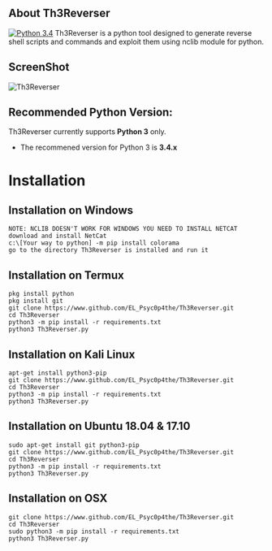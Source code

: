 ## About Th3Reverser

[![Python 3.4](https://img.shields.io/badge/Python-3.4-yellow.svg)](http://www.python.org/download/)
Th3Reverser is a python tool designed to generate reverse shell scripts and commands and exploit them using nclib module for python.

## ScreenShot

![Th3Reverser](https://i.redd.it/oul1811z06f21.jpg "Th3Reverser in action")

## Recommended Python Version:

Th3Reverser currently supports **Python 3** only.

* The recommened version for Python 3 is **3.4.x**

# Installation

## Installation on Windows

```
NOTE: NCLIB DOESN'T WORK FOR WINDOWS YOU NEED TO INSTALL NETCAT
download and install NetCat
c:\[Your way to python] -m pip install colorama
go to the directory Th3Reverser is installed and run it
```

## Installation on Termux

```
pkg install python
pkg install git
git clone https://www.github.com/EL_Psyc0p4the/Th3Reverser.git
cd Th3Reverser
python3 -m pip install -r requirements.txt
python3 Th3Reverser.py
```

## Installation on Kali Linux

```
apt-get install python3-pip
git clone https://www.github.com/EL_Psyc0p4the/Th3Reverser.git
cd Th3Reverser
python3 -m pip install -r requirements.txt
python3 Th3Reverser.py
```

## Installation on Ubuntu 18.04 & 17.10

```
sudo apt-get install git python3-pip
git clone https://www.github.com/EL_Psyc0p4the/Th3Reverser.git
cd Th3Reverser
python3 -m pip install -r requirements.txt
python3 Th3Reverser.py
```

## Installation on OSX

```
git clone https://www.github.com/EL_Psyc0p4the/Th3Reverser.git
cd Th3Reverser
sudo python3 -m pip install -r requirements.txt
python3 Th3Reverser.py
```
